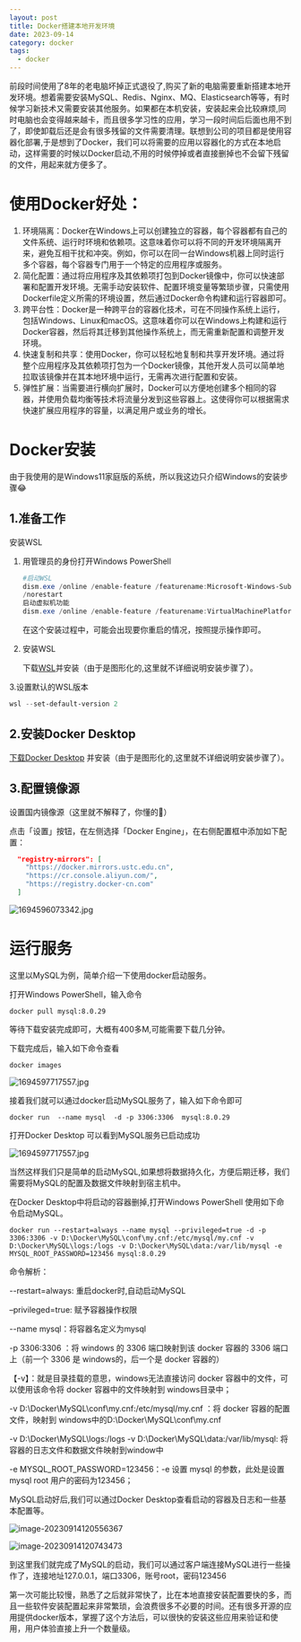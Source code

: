 ```yaml
---
layout: post
title: Docker搭建本地开发环境
date: 2023-09-14 
category: docker
tags:
  - docker
---
```


 前段时间使用了8年的老电脑坏掉正式退役了,购买了新的电脑需要重新搭建本地开发环境。想着需要安装MySQL、Redis、Nginx、MQ、Elasticsearch等等，有时候学习新技术又需要安装其他服务。如果都在本机安装，安装起来会比较麻烦,同时电脑也会变得越来越卡，而且很多学习性的应用，学习一段时间后后面也用不到了，即使卸载后还是会有很多残留的文件需要清理。联想到公司的项目都是使用容器化部署,于是想到了Docker，我们可以将需要的应用以容器化的方式在本地启动，这样需要的时候以Docker启动,不用的时候停掉或者直接删掉也不会留下残留的文件，用起来就方便多了。

# 使用Docker好处：

1. 环境隔离：Docker在Windows上可以创建独立的容器，每个容器都有自己的文件系统、运行时环境和依赖项。这意味着你可以将不同的开发环境隔离开来，避免互相干扰和冲突。例如，你可以在同一台Windows机器上同时运行多个容器，每个容器专门用于一个特定的应用程序或服务。
2. 简化配置：通过将应用程序及其依赖项打包到Docker镜像中，你可以快速部署和配置开发环境。无需手动安装软件、配置环境变量等繁琐步骤，只需使用Dockerfile定义所需的环境设置，然后通过Docker命令构建和运行容器即可。
3. 跨平台性：Docker是一种跨平台的容器化技术，可在不同操作系统上运行，包括Windows、Linux和macOS。这意味着你可以在Windows上构建和运行Docker容器，然后将其迁移到其他操作系统上，而无需重新配置和调整开发环境。
4. 快速复制和共享：使用Docker，你可以轻松地复制和共享开发环境。通过将整个应用程序及其依赖项打包为一个Docker镜像，其他开发人员可以简单地拉取该镜像并在其本地环境中运行，无需再次进行配置和安装。
5. 弹性扩展：当需要进行横向扩展时，Docker可以方便地创建多个相同的容器，并使用负载均衡等技术将流量分发到这些容器上。这使得你可以根据需求快速扩展应用程序的容量，以满足用户或业务的增长。

# Docker安装

由于我使用的是Windows11家庭版的系统，所以我这边只介绍Windows的安装步骤😂

## 1.准备工作

安装WSL 

1. 用管理员的身份打开Windows PowerShell

   ```powershell
   #启动WSL
   dism.exe /online /enable-feature /featurename:Microsoft-Windows-Subsystem-Linux /all
   /norestart
   启动虚拟机功能
   dism.exe /online /enable-feature /featurename:VirtualMachinePlatform /all /norestart
   ```

   在这个安装过程中，可能会出现要你重启的情况，按照提示操作即可。

2. 安装WSL

   下载[WSL](https://wslstorestorage.blob.core.windows.net/wslblob/wsl_update_x64.msi)并安装（由于是图形化的,这里就不详细说明安装步骤了）。

  3.设置默认的WSL版本

   ```powershell
   wsl --set-default-version 2
   ```

## 2.安装Docker Desktop

[下载Docker Desktop](https://www.docker.com/) 并安装（由于是图形化的,这里就不详细说明安装步骤了）。

## 3.配置镜像源

设置国内镜像源（这里就不解释了，你懂的🤫）

点击「设置」按钮，在左侧选择「Docker Engine」，在右侧配置框中添加如下配置：
```json
  "registry-mirrors": [
    "https://docker.mirrors.ustc.edu.cn",
    "https://cr.console.aliyun.com/",
    "https://registry.docker-cn.com"
  ]
```

![1694596073342.jpg](/assets/img/1694596073342.jpg)

# 运行服务

这里以MySQL为例，简单介绍一下使用docker启动服务。

打开Windows PowerShell，输入命令

```shell
docker pull mysql:8.0.29
```

等待下载安装完成即可，大概有400多M,可能需要下载几分钟。

下载完成后，输入如下命令查看

```shell
docker images
```

![1694597717557.jpg](/assets/img/1694597717557.jpg)

接着我们就可以通过docker启动MySQL服务了，输入如下命令即可

```
docker run  --name mysql  -d -p 3306:3306  mysql:8.0.29
```

打开Docker Desktop 可以看到MySQL服务已启动成功

![1694597717557.jpg](/assets/img/1694597717557.jpg)

当然这样我们只是简单的启动MySQL,如果想将数据持久化，方便后期迁移，我们需要将MySQL的配置及数据文件映射到宿主机中。

在Docker Desktop中将启动的容器删掉,打开Windows PowerShell 使用如下命令启动MySQL。

```shell
docker run --restart=always --name mysql --privileged=true -d -p 3306:3306 -v D:\Docker\MySQL\conf\my.cnf:/etc/mysql/my.cnf -v D:\Docker\MySQL\logs:/logs -v D:\Docker\MySQL\data:/var/lib/mysql -e MYSQL_ROOT_PASSWORD=123456 mysql:8.0.29
```

命令解析：

 --restart=always: 重启docker时,自动启动MySQL

–privileged=true: 赋予容器操作权限

--name mysql：将容器名定义为mysql

 -p 3306:3306 ：将 windows 的 3306 端口映射到该 docker 容器的 3306 端口上（前一个 3306 是 windows的，后一个是 docker 容器的）

【-v】：就是目录挂载的意思，windows无法直接访问 docker 容器中的文件，可以使用该命令将 docker 容器中的文件映射到 windows目录中；

-v D:\Docker\MySQL\conf\my.cnf:/etc/mysql/my.cnf ：将 docker 容器的配置文件，映射到 windows中的D:\Docker\MySQL\conf\my.cnf

-v D:\Docker\MySQL\logs:/logs -v D:\Docker\MySQL\data:/var/lib/mysql:  将容器的日志文件和数据文件映射到window中

-e MYSQL_ROOT_PASSWORD=123456：-e 设置 mysql 的参数，此处是设置 mysql root 用户的密码为123456；

MySQL启动好后,我们可以通过Docker Desktop查看启动的容器及日志和一些基本配置等。

![image-20230914120556367](/assets/img/image-20230914120556367.png)

![image-20230914120743473](/assets/img/image-20230914120743473.png)

到这里我们就完成了MySQL的启动，我们可以通过客户端连接MySQL进行一些操作了，连接地址127.0.0.1，端口3306，账号root，密码123456



第一次可能比较慢，熟悉了之后就非常快了，比在本地直接安装配置要快的多，而且一些软件安装配置起来非常繁琐，会浪费很多不必要的时间。还有很多开源的应用提供docker版本，掌握了这个方法后，可以很快的安装这些应用来验证和使用，用户体验直接上升一个数量级。
